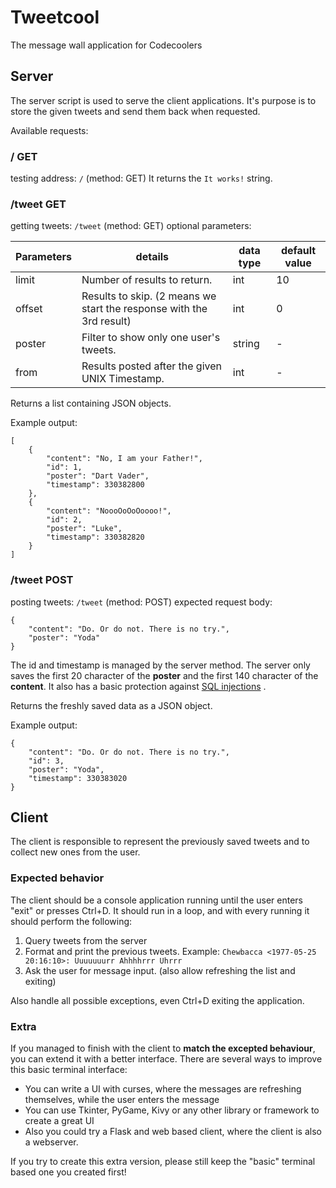 # Tweetcool

The message wall application for Codecoolers

## Server

The server script is used to serve the client applications.
It's purpose is to store the given tweets and send them back when requested.

Available requests:

### / GET
testing address: `/` (method: GET)
It returns the `It works!` string.

### /tweet GET
getting tweets: `/tweet` (method: GET)
optional parameters:

| Parameters | details                                                              | data type | default value |
|------------|----------------------------------------------------------------------|-----------|---------------|
| limit      | Number of results to return.                                         | int       | 10            |
| offset     | Results to skip. (2 means we start the response with the 3rd result) | int       | 0             |
| poster     | Filter to show only one user's tweets.                               | string    | -             |
| from       | Results posted after the given UNIX Timestamp.                       | int       | -             |

Returns a list containing JSON objects.

Example output:
```
[
    {
        "content": "No, I am your Father!",
        "id": 1,
        "poster": "Dart Vader",
        "timestamp": 330382800
    },
    {
        "content": "NoooOoOoOoooo!",
        "id": 2,
        "poster": "Luke",
        "timestamp": 330382820
    }
]
```


### /tweet POST
posting tweets: `/tweet` (method: POST)
expected request body:

```
{
    "content": "Do. Or do not. There is no try.",
    "poster": "Yoda"
}
```

The id and timestamp is managed by the server method.
The server only saves the first 20 character of the **poster** and the first 140 character of the **content**. It also has a basic protection against [SQL injections](https://en.wikipedia.org/wiki/SQL_injection) .

Returns the freshly saved data as a JSON object.

Example output:
```
{
    "content": "Do. Or do not. There is no try.",
    "id": 3,
    "poster": "Yoda",
    "timestamp": 330383020
}
```

## Client

The client is responsible to represent the previously saved tweets and to collect new ones from the user.

### Expected behavior

The client should be a console application running until the user enters "exit" or presses Ctrl+D.
It should run in a loop, and with every running it should perform the following:

1. Query tweets from the server
1. Format and print the previous tweets. Example: `Chewbacca <1977-05-25 20:16:10>: Uuuuuuurr Ahhhhrrr Uhrrr`
1. Ask the user for message input. (also allow refreshing the list and exiting)

Also handle all possible exceptions, even Ctrl+D exiting the application.

### Extra

If you managed to finish with the client to **match the excepted behaviour**, you can extend it with a better interface.
There are several ways to improve this basic terminal interface:

- You can write a UI with curses, where the messages are refreshing themselves, while the user enters the message
- You can use Tkinter, PyGame, Kivy or any other library or framework to create a great UI
- Also you could try a Flask and web based client, where the client is also a webserver.

If you try to create this extra version, please still keep the "basic" terminal based one you created first!
